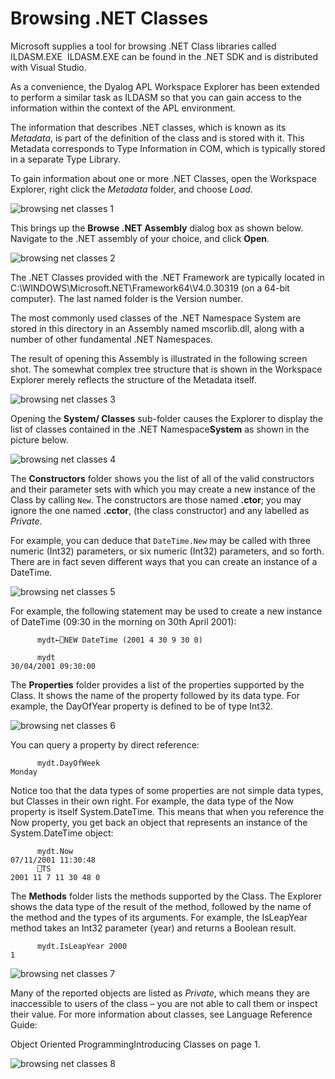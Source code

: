 # Browsing .NET Classes

Microsoft supplies a tool for browsing .NET Class libraries called ILDASM.EXE  ILDASM.EXE can be found in the .NET SDK and is distributed with Visual Studio.

As a convenience, the Dyalog APL Workspace Explorer has been extended to perform a similar task as ILDASM so that you can gain access to the information within the context of the APL environment.

The information that describes .NET classes, which is known as its *Metadata*, is part of the definition of the class and is stored with it. This Metadata corresponds to Type Information in COM, which is typically stored in a separate Type Library.

To gain information about one or more .NET Classes, open the Workspace Explorer, right click the *Metadata* folder, and choose *Load*.

![browsing net classes 1](../img/browsing-net-classes-1.png)

This brings up the **Browse .NET Assembly** dialog box as shown below. Navigate to the .NET assembly of your choice, and click **Open**.

![browsing net classes 2](../img/browsing-net-classes-2.png)

The .NET Classes provided with the .NET Framework are typically located in C:\WINDOWS\Microsoft.NET\Framework64\V4.0.30319 (on a 64-bit computer). The last named folder is the Version number.

The most commonly used classes of the .NET Namespace System are stored in this directory in an Assembly named mscorlib.dll, along with a number of other fundamental .NET Namespaces.

The result of opening this Assembly is illustrated in the following screen shot. The somewhat complex tree structure that is shown in the Workspace Explorer merely reflects the structure of the Metadata itself.

![browsing net classes 3](../img/browsing-net-classes-3.png)

Opening the **System/ Classes** sub-folder causes the Explorer to display the list of classes contained in the .NET Namespace**System** as shown in the picture below.

![browsing net classes 4](../img/browsing-net-classes-4.png)

The **Constructors** folder shows you the list of all of the valid constructors and their parameter sets with which you may create a new instance of the Class by calling `New`. The constructors are those named **.ctor**; you may ignore the one named **.cctor**, (the class constructor) and any labelled as *Private*.

For example, you can deduce that `DateTime.New` may be called with three numeric (Int32) parameters, or six numeric (Int32) parameters, and so forth. There are in fact seven different ways that you can create an instance of a DateTime.

![browsing net classes 5](../img/browsing-net-classes-5.png)

For example, the following statement may be used to create a new instance of DateTime (09:30 in the morning on 30th April 2001):
```apl
      mydt←⎕NEW DateTime (2001 4 30 9 30 0)
 
      mydt
30/04/2001 09:30:00
```

The **Properties** folder provides a list of the properties supported by the Class. It shows the name of the property followed by its data type. For example, the DayOfYear property is defined to be of type Int32.

![browsing net classes 6](../img/browsing-net-classes-6.png)

You can query a property by direct reference:
```apl
      mydt.DayOfWeek
Monday
```

Notice too that the data types of some properties are not simple data types, but Classes in their own right. For example, the data type of the Now property is itself System.DateTime. This means that when you reference the Now property, you get back an object that represents an instance of the System.DateTime object:
```apl
      mydt.Now
07/11/2001 11:30:48
      ⎕TS
2001 11 7 11 30 48 0
```

The **Methods** folder lists the methods supported by the Class. The Explorer shows the data type of the result of the method, followed by the name of the method and the types of its arguments. For example, the IsLeapYear method takes an Int32 parameter (year) and returns a Boolean result.
```apl
      mydt.IsLeapYear 2000
1
```

![browsing net classes 7](../img/browsing-net-classes-7.png)

Many of the reported objects are listed as *Private*, which means they are inaccessible to users of the class – you are not able to call them or inspect their value. For more information about classes, see 
Language Reference Guide: 

Object Oriented ProgrammingIntroducing Classes on page 1.

![browsing net classes 8](../img/browsing-net-classes-8.png)
